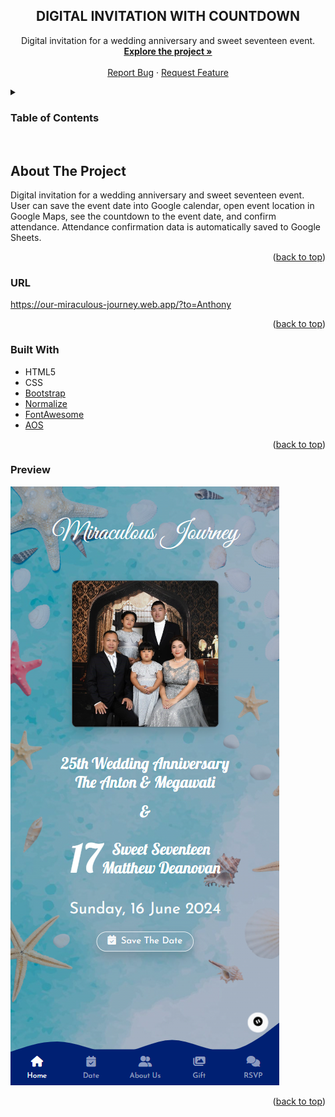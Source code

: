 <h2 align="center">DIGITAL INVITATION WITH COUNTDOWN</h2>

  <p align="center">
    Digital invitation for a wedding anniversary and sweet seventeen event.
    <br />
    <a href="https://github.com/AnthonyGunardi/Digital-Invitation-with-Countdown"><strong>Explore the project »</strong></a>
    <br />
    <br />
    <a href="https://github.com/AnthonyGunardi/Digital-Invitation-with-Countdown/issues">Report Bug</a>
    ·
    <a href="https://github.com/AnthonyGunardi/Digital-Invitation-with-Countdown/issues">Request Feature</a>
  </p>
</div>



<!-- TABLE OF CONTENTS -->
<details>
  <summary><h3>Table of Contents</h3></summary>
  <ol>
    <li>
      <a href="#about-the-project">About The Project</a>
      <ul>
        <li><a href="#url">URL</a></li>
        <li><a href="#built-with">Built With</a></li>
        <li><a href="#preview">Preview</a></li>
      </ul>
    </li>
  </ol>
</details>
<br>


## About The Project
Digital invitation for a wedding anniversary and sweet seventeen event. User can save the event date into Google calendar, open event location in Google Maps,  see the countdown to the event date, and confirm attendance. Attendance confirmation data is automatically saved to Google Sheets.

<p align="right">(<a href="#top">back to top</a>)</p>


### URL
https://our-miraculous-journey.web.app/?to=Anthony

<p align="right">(<a href="#top">back to top</a>)</p>


### Built With

* HTML5
* CSS
* [Bootstrap](https://getbootstrap.com)
* [Normalize](https://necolas.github.io/normalize.css)
* [FontAwesome](https://fontawesome.com)
* [AOS](https://michalsnik.github.io/aos)

<p align="right">(<a href="#top">back to top</a>)</p>

### Preview

![Thumbnail](/assets/images/banner.png)

<p align="right">(<a href="#top">back to top</a>)</p>
